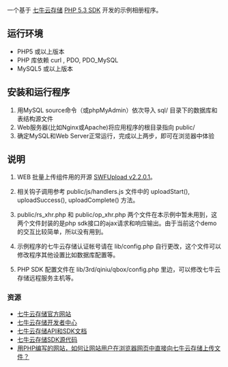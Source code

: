 
一个基于 [七牛云存储](http://www.qiniutek.com) [PHP 5.3 SDK](https://github.com/qiniu/php5.3-sdk) 开发的示例相册程序。

## 运行环境

- PHP5 或以上版本
- PHP 库依赖 curl , PDO, PDO_MySQL
- MySQL5 或以上版本

## 安装和运行程序

1. 用MySQL source命令（或phpMyAdmin）依次导入 sql/ 目录下的数据库和表结构源文件
2. Web服务器(比如Nginx或Apache)将应用程序的根目录指向 public/
3. 确定MySQL和Web Server正常运行，完成以上两步，即可在浏览器中体验

## 说明

1. WEB 批量上传组件用的开源 [SWFUpload v2.2.0.1](http://code.google.com/p/swfupload/)。

2. 相关钩子调用参考 public/js/handlers.js 文件中的 uploadStart(), uploadSuccess(), uploadComplete() 方法。

3. public/rs_xhr.php 和 public/op_xhr.php 两个文件在本示例中暂未用到，这两个文件封装的是php sdk接口的ajax请求和响应输出。由于当前这个demo的交互比较简单，所以没有用到。

4. 示例程序的七牛云存储认证帐号请在 lib/config.php 自行更改，这个文件可以修改程序其他设置比如数据库配置等。

5. PHP SDK 配置文件在 lib/3rd/qiniu/qbox/config.php 里边，可以修改七牛云存储远程服务主机等。

### 资源

- [七牛云存储官方网站](http://www.qiniutek.com)
- [七牛云存储开发者中心](https://dev.qiniutek.com)
- [七牛云存储API和SDK文档](http://docs.qiniutek.com)
- [七牛云存储SDK源代码](https://github.com/qiniu)
- [用PHP编写的网站，如何让网站用户在浏览器网页中直接向七牛云存储上传文件？](http://docs.qiniutek.com/v1/sdk/php5-3/#web-upload-files-directly)
